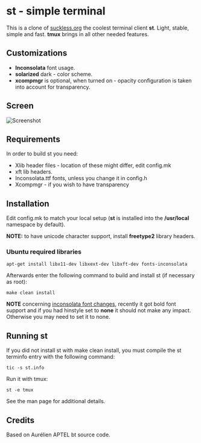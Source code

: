 # st - simple terminal

This is a clone of [suckless.org](http://suckless.org) the coolest terminal client **st**.
Light, stable, simple and fast. **tmux** brings in all other needed features.

## Customizations

- **Inconsolata** font usage.
- **solarized** dark - color scheme.
- **xcompmgr** is optional, when turned on - opacity configuration is taken into account for transparency.

## Screen

![Screenshot](https://raw.github.com/l3pp4rd/st/master/screen.png)

## Requirements

In order to build st you need:

- Xlib header files - location of these might differ, edit config.mk
- xft lib headers.
- Inconsolata.ttf fonts, unless you change it in config.h
- Xcompmgr - if you wish to have transparency

## Installation

Edit config.mk to match your local setup (**st** is installed into the **/usr/local** namespace by default).

**NOTE:** to have unicode character support, install **freetype2** library headers.

### Ubuntu required libraries

    apt-get install libx11-dev libxext-dev libxft-dev fonts-inconsolata

Afterwards enter the following command to build and install st (if
necessary as root):

    make clean install

**NOTE** concerning [inconsolata font
changes](https://bbs.archlinux.org/viewtopic.php?id=206805), recently it
got bold font support and if you had hinstyle set to **none** it should
not make any impact. Otherwise you may need to set it to none.

## Running st

If you did not install st with make clean install, you must compile
the st terminfo entry with the following command:

    tic -s st.info

Run it with tmux:

    st -e tmux

See the man page for additional details.

## Credits

Based on Aurélien APTEL <aurelien dot aptel at gmail dot com> bt source code.

